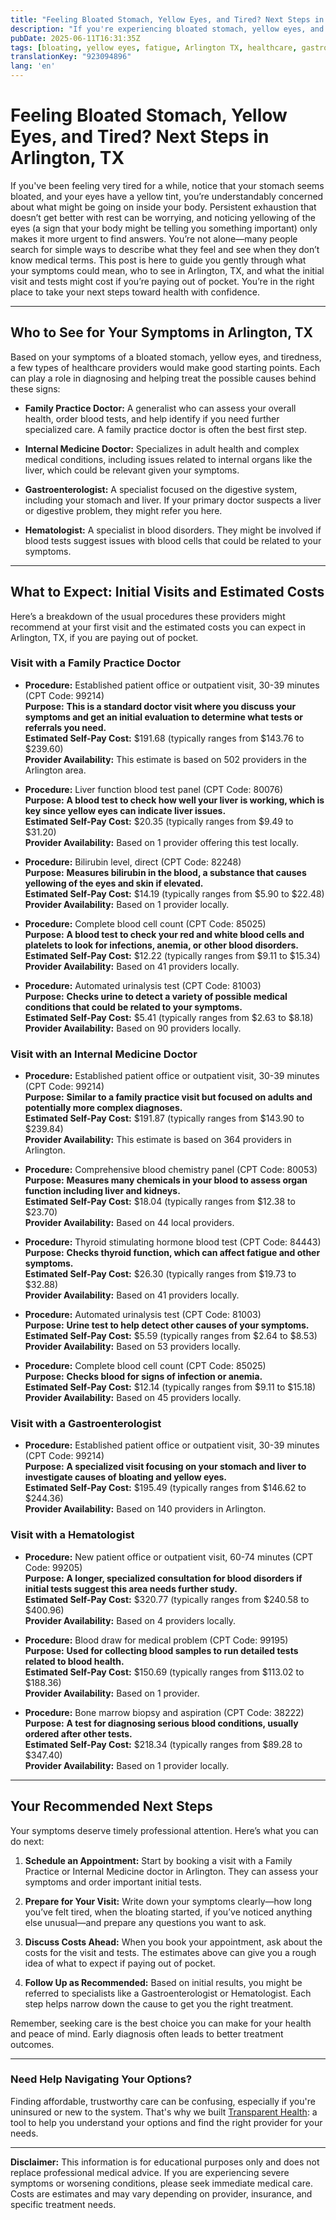 ```yaml
---
title: "Feeling Bloated Stomach, Yellow Eyes, and Tired? Next Steps in Arlington, TX"
description: "If you're experiencing bloated stomach, yellow eyes, and fatigue, learn who to see and what costs to expect for care in Arlington, TX."
pubDate: 2025-06-11T16:31:35Z
tags: [bloating, yellow eyes, fatigue, Arlington TX, healthcare, gastroenterology, family practice, internal medicine]
translationKey: "923094896"
lang: 'en'
---
```


# Feeling Bloated Stomach, Yellow Eyes, and Tired? Next Steps in Arlington, TX

If you've been feeling very tired for a while, notice that your stomach seems bloated, and your eyes have a yellow tint, you’re understandably concerned about what might be going on inside your body. Persistent exhaustion that doesn’t get better with rest can be worrying, and noticing yellowing of the eyes (a sign that your body might be telling you something important) only makes it more urgent to find answers. You’re not alone—many people search for simple ways to describe what they feel and see when they don’t know medical terms. This post is here to guide you gently through what your symptoms could mean, who to see in Arlington, TX, and what the initial visit and tests might cost if you’re paying out of pocket. You’re in the right place to take your next steps toward health with confidence.

---

## Who to See for Your Symptoms in Arlington, TX

Based on your symptoms of a bloated stomach, yellow eyes, and tiredness, a few types of healthcare providers would make good starting points. Each can play a role in diagnosing and helping treat the possible causes behind these signs:

- **Family Practice Doctor:** A generalist who can assess your overall health, order blood tests, and help identify if you need further specialized care. A family practice doctor is often the best first step.
  
- **Internal Medicine Doctor:** Specializes in adult health and complex medical conditions, including issues related to internal organs like the liver, which could be relevant given your symptoms.

- **Gastroenterologist:** A specialist focused on the digestive system, including your stomach and liver. If your primary doctor suspects a liver or digestive problem, they might refer you here.

- **Hematologist:** A specialist in blood disorders. They might be involved if blood tests suggest issues with blood cells that could be related to your symptoms.

---

## What to Expect: Initial Visits and Estimated Costs

Here’s a breakdown of the usual procedures these providers might recommend at your first visit and the estimated costs you can expect in Arlington, TX, if you are paying out of pocket.

### Visit with a Family Practice Doctor

- **Procedure:** Established patient office or outpatient visit, 30-39 minutes (CPT Code: 99214)  
  **Purpose:** **This is a standard doctor visit where you discuss your symptoms and get an initial evaluation to determine what tests or referrals you need.**  
  **Estimated Self-Pay Cost:** $191.68 (typically ranges from $143.76 to $239.60)  
  **Provider Availability:** This estimate is based on 502 providers in the Arlington area.

- **Procedure:** Liver function blood test panel (CPT Code: 80076)  
  **Purpose:** **A blood test to check how well your liver is working, which is key since yellow eyes can indicate liver issues.**  
  **Estimated Self-Pay Cost:** $20.35 (typically ranges from $9.49 to $31.20)  
  **Provider Availability:** Based on 1 provider offering this test locally.

- **Procedure:** Bilirubin level, direct (CPT Code: 82248)  
  **Purpose:** **Measures bilirubin in the blood, a substance that causes yellowing of the eyes and skin if elevated.**  
  **Estimated Self-Pay Cost:** $14.19 (typically ranges from $5.90 to $22.48)  
  **Provider Availability:** Based on 1 provider locally.

- **Procedure:** Complete blood cell count (CPT Code: 85025)  
  **Purpose:** **A blood test to check your red and white blood cells and platelets to look for infections, anemia, or other blood disorders.**  
  **Estimated Self-Pay Cost:** $12.22 (typically ranges from $9.11 to $15.34)  
  **Provider Availability:** Based on 41 providers locally.

- **Procedure:** Automated urinalysis test (CPT Code: 81003)  
  **Purpose:** **Checks urine to detect a variety of possible medical conditions that could be related to your symptoms.**  
  **Estimated Self-Pay Cost:** $5.41 (typically ranges from $2.63 to $8.18)  
  **Provider Availability:** Based on 90 providers locally.

### Visit with an Internal Medicine Doctor

- **Procedure:** Established patient office or outpatient visit, 30-39 minutes (CPT Code: 99214)  
  **Purpose:** **Similar to a family practice visit but focused on adults and potentially more complex diagnoses.**  
  **Estimated Self-Pay Cost:** $191.87 (typically ranges from $143.90 to $239.84)  
  **Provider Availability:** This estimate is based on 364 providers in Arlington.

- **Procedure:** Comprehensive blood chemistry panel (CPT Code: 80053)  
  **Purpose:** **Measures many chemicals in your blood to assess organ function including liver and kidneys.**  
  **Estimated Self-Pay Cost:** $18.04 (typically ranges from $12.38 to $23.70)  
  **Provider Availability:** Based on 44 local providers.

- **Procedure:** Thyroid stimulating hormone blood test (CPT Code: 84443)  
  **Purpose:** **Checks thyroid function, which can affect fatigue and other symptoms.**  
  **Estimated Self-Pay Cost:** $26.30 (typically ranges from $19.73 to $32.88)  
  **Provider Availability:** Based on 41 providers locally.

- **Procedure:** Automated urinalysis test (CPT Code: 81003)  
  **Purpose:** **Urine test to help detect other causes of your symptoms.**  
  **Estimated Self-Pay Cost:** $5.59 (typically ranges from $2.64 to $8.53)  
  **Provider Availability:** Based on 53 providers locally.

- **Procedure:** Complete blood cell count (CPT Code: 85025)  
  **Purpose:** **Checks blood for signs of infection or anemia.**  
  **Estimated Self-Pay Cost:** $12.14 (typically ranges from $9.11 to $15.18)  
  **Provider Availability:** Based on 45 providers locally.

### Visit with a Gastroenterologist

- **Procedure:** Established patient office or outpatient visit, 30-39 minutes (CPT Code: 99214)  
  **Purpose:** **A specialized visit focusing on your stomach and liver to investigate causes of bloating and yellow eyes.**  
  **Estimated Self-Pay Cost:** $195.49 (typically ranges from $146.62 to $244.36)  
  **Provider Availability:** Based on 140 providers in Arlington.

### Visit with a Hematologist

- **Procedure:** New patient office or outpatient visit, 60-74 minutes (CPT Code: 99205)  
  **Purpose:** **A longer, specialized consultation for blood disorders if initial tests suggest this area needs further study.**  
  **Estimated Self-Pay Cost:** $320.77 (typically ranges from $240.58 to $400.96)  
  **Provider Availability:** Based on 4 providers locally.

- **Procedure:** Blood draw for medical problem (CPT Code: 99195)  
  **Purpose:** **Used for collecting blood samples to run detailed tests related to blood health.**  
  **Estimated Self-Pay Cost:** $150.69 (typically ranges from $113.02 to $188.36)  
  **Provider Availability:** Based on 1 provider.

- **Procedure:** Bone marrow biopsy and aspiration (CPT Code: 38222)  
  **Purpose:** **A test for diagnosing serious blood conditions, usually ordered after other tests.**  
  **Estimated Self-Pay Cost:** $218.34 (typically ranges from $89.28 to $347.40)  
  **Provider Availability:** Based on 1 provider locally.

---

## Your Recommended Next Steps

Your symptoms deserve timely professional attention. Here’s what you can do next:

1. **Schedule an Appointment:** Start by booking a visit with a Family Practice or Internal Medicine doctor in Arlington. They can assess your symptoms and order important initial tests.

2. **Prepare for Your Visit:** Write down your symptoms clearly—how long you’ve felt tired, when the bloating started, if you’ve noticed anything else unusual—and prepare any questions you want to ask.

3. **Discuss Costs Ahead:** When you book your appointment, ask about the costs for the visit and tests. The estimates above can give you a rough idea of what to expect if paying out of pocket.

4. **Follow Up as Recommended:** Based on initial results, you might be referred to specialists like a Gastroenterologist or Hematologist. Each step helps narrow down the cause to get you the right treatment.

Remember, seeking care is the best choice you can make for your health and peace of mind. Early diagnosis often leads to better treatment outcomes.

---

### Need Help Navigating Your Options?

Finding affordable, trustworthy care can be confusing, especially if you're uninsured or new to the system. That's why we built [Transparent Health](https://transparenthealth.ai): a tool to help you understand your options and find the right provider for your needs.

---

**Disclaimer:** This information is for educational purposes only and does not replace professional medical advice. If you are experiencing severe symptoms or worsening conditions, please seek immediate medical care. Costs are estimates and may vary depending on provider, insurance, and specific treatment needs.